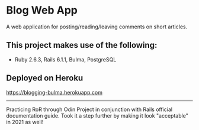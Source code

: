 # Blog Web App
A web application for posting/reading/leaving comments on short articles.

## This project makes use of the following:
* Ruby 2.6.3, Rails 6.1.1, Bulma, PostgreSQL

## Deployed on Heroku
https://blogging-bulma.herokuapp.com

----------------------------
Practicing RoR through Odin Project in conjunction with Rails official documentation guide. Took it a step further by making it look "acceptable" in 2021 as well!
